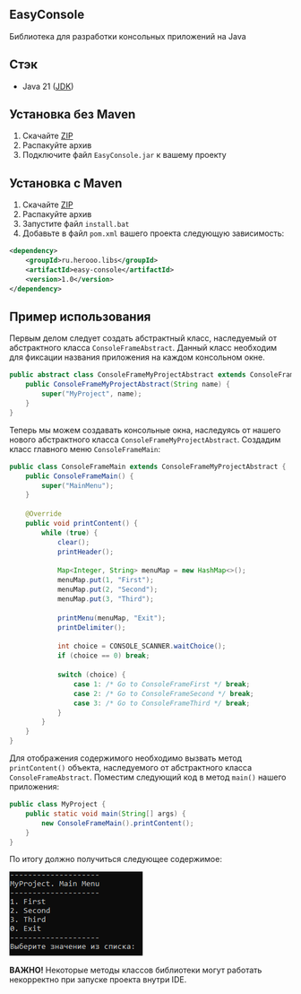 ## EasyConsole
Библиотека для разработки консольных приложений на Java

## Стэк
- Java 21 ([JDK](https://www.oracle.com/java/technologies/javase/jdk21-archive-downloads.html))

## Установка без Maven
1. Скачайте [ZIP](https://disk.yandex.ru/d/FBeE7NwvlgZMFA)
2. Распакуйте архив
3. Подключите файл `EasyConsole.jar` к вашему проекту

## Установка с Maven
1. Скачайте [ZIP](https://disk.yandex.ru/d/gXzaV9cCImFFcw)
2. Распакуйте архив
3. Запустите файл `install.bat`
4. Добавьте в файл `pom.xml` вашего проекта следующую зависимость:
```xml
<dependency>
    <groupId>ru.herooo.libs</groupId>
    <artifactId>easy-console</artifactId>
    <version>1.0</version>
</dependency>
```

## Пример использования
Первым делом следует создать абстрактный класс, наследуемый от абстрактного класса `ConsoleFrameAbstract`. Данный класс необходим для фиксации названия приложения на каждом консольном окне.
```Java
public abstract class ConsoleFrameMyProjectAbstract extends ConsoleFrameAbstract {
    public ConsoleFrameMyProjectAbstract(String name) {
        super("MyProject", name);
    }
}
```
Теперь мы можем создавать консольные окна, наследуясь от нашего нового абстрактного класса `ConsoleFrameMyProjectAbstract`. Создадим класс главного меню `ConsoleFrameMain`:
```Java
public class ConsoleFrameMain extends ConsoleFrameMyProjectAbstract {
    public ConsoleFrameMain() {
        super("MainMenu");
    }

    @Override
    public void printContent() {
        while (true) {
            clear();
            printHeader();

            Map<Integer, String> menuMap = new HashMap<>();
            menuMap.put(1, "First");
            menuMap.put(2, "Second");
            menuMap.put(3, "Third");

            printMenu(menuMap, "Exit");
            printDelimiter();
            
            int choice = CONSOLE_SCANNER.waitChoice();
            if (choice == 0) break;
            
            switch (choice) {
                case 1: /* Go to ConsoleFrameFirst */ break;
                case 2: /* Go to ConsoleFrameSecond */ break;
                case 3: /* Go to ConsoleFrameThird */ break;
            }
        }
    }
}
```
Для отображения содержимого необходимо вызвать метод `printContent()` объекта, наследуемого от абстрактного класса `ConsoleFrameAbstract`. Поместим следующий код в метод `main()` нашего приложения:
```Java
public class MyProject {
    public static void main(String[] args) {
        new ConsoleFrameMain().printContent();
    }
}
```
По итогу должно получиться следующее содержимое:

<img src="./readme/1.png"/>

**ВАЖНО!** Некоторые методы классов библиотеки могут работать некорректно при запуске проекта внутри IDE.
